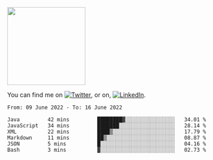 <!-- ![visitors](https://visitor-badge.glitch.me/badge?page_id=page.id) -->

<img height="180em" src="https://github-readme-stats.vercel.app/api?username=alihernandez&show_icons=true&hide_border=true&&count_private=true&include_all_commits=true" />

<!-- Actual text -->

You can find me on [![Twitter][1.2]][1], or on, [![LinkedIn][2.2]][2].

<!-- Icons -->

[1.2]: http://i.imgur.com/wWzX9uB.png (twitter icon without padding)
[2.2]: https://raw.githubusercontent.com/MartinHeinz/MartinHeinz/master/linkedin-3-16.png (LinkedIn icon without padding)

<!-- Links to your social media accounts -->

[1]: https://twitter.com/phantomramen
[2]: https://www.linkedin.com/in/ali-hernandez-96b1b71a9/

<!--START_SECTION:waka-->

```text
From: 09 June 2022 - To: 16 June 2022

Java         42 mins         ████████▓░░░░░░░░░░░░░░░░   34.01 %
JavaScript   34 mins         ███████░░░░░░░░░░░░░░░░░░   28.14 %
XML          22 mins         ████▒░░░░░░░░░░░░░░░░░░░░   17.79 %
Markdown     11 mins         ██▒░░░░░░░░░░░░░░░░░░░░░░   08.87 %
JSON         5 mins          █░░░░░░░░░░░░░░░░░░░░░░░░   04.16 %
Bash         3 mins          ▓░░░░░░░░░░░░░░░░░░░░░░░░   02.73 %
```

<!--END_SECTION:waka-->
